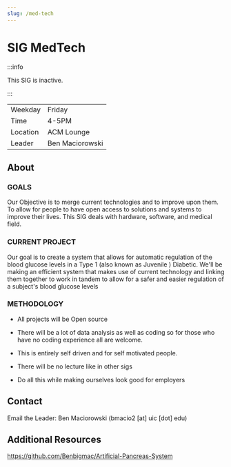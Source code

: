 ```yaml
---
slug: /med-tech
---
```


# SIG MedTech

:::info

This SIG is inactive.

:::

|          |                 |
| -------- | --------------- |
| Weekday  | Friday          |
| Time     | 4-5PM           |
| Location | ACM Lounge      |
| Leader   | Ben Maciorowski |

## About

### GOALS

Our Objective is to merge current technologies and to improve upon them. To allow for people to have open access to solutions and systems to improve their lives. This SIG deals with hardware, software, and medical field.

### CURRENT PROJECT

Our goal is to create a system that allows for automatic regulation of the blood glucose levels in a Type 1 (also known as Juvenile ) Diabetic. We'll be making an efficient system that makes use of current technology and linking them together to work in tandem to allow for a safer and easier regulation of a subject's blood glucose levels

### METHODOLOGY

- All projects will be Open source

- There will be a lot of data analysis as well as coding so for those who have no coding experience all are welcome.

- This is entirely self driven and for self motivated people.

- There will be no lecture like in other sigs

- Do all this while making ourselves look good for employers

## Contact

Email the Leader: Ben Maciorowski (bmacio2 [at] uic [dot] edu)

## Additional Resources

<https://github.com/Benbigmac/Artificial-Pancreas-System>

